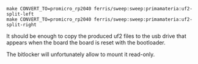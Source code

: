 ```
make CONVERT_TO=promicro_rp2040 ferris/sweep:sweep:primamateria:uf2-split-left
make CONVERT_TO=promicro_rp2040 ferris/sweep:sweep:primamateria:uf2-split-right
```

It should be enough to copy the produced uf2 files to the usb drive that appears
when the board the board is reset with the bootloader.

The bitlocker will unfortunately allow to mount it read-only.
